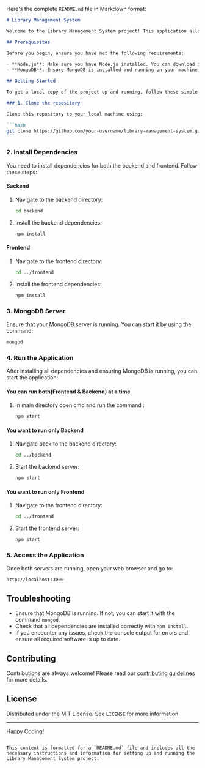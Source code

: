 Here's the complete `README.md` file in Markdown format:

````markdown
# Library Management System

Welcome to the Library Management System project! This application allows users to manage books, patrons, and transactions for a library system. This project is divided into two main parts: the backend (server) and the frontend (client).

## Prerequisites

Before you begin, ensure you have met the following requirements:

- **Node.js**: Make sure you have Node.js installed. You can download it from [Node.js official website](https://nodejs.org/).
- **MongoDB**: Ensure MongoDB is installed and running on your machine. You can download it from [MongoDB official website](https://www.mongodb.com/).

## Getting Started

To get a local copy of the project up and running, follow these simple steps:

### 1. Clone the repository

Clone this repository to your local machine using:

```bash
git clone https://github.com/your-username/library-management-system.git
```
````

### 2. Install Dependencies

You need to install dependencies for both the backend and frontend. Follow these steps:

#### Backend

1. Navigate to the backend directory:

   ```bash
   cd backend
   ```

2. Install the backend dependencies:
   ```bash
   npm install
   ```

#### Frontend

1. Navigate to the frontend directory:

   ```bash
   cd ../frontend
   ```

2. Install the frontend dependencies:
   ```bash
   npm install
   ```

### 3. MongoDB Server

Ensure that your MongoDB server is running. You can start it by using the command:

```bash
mongod
```

### 4. Run the Application

After installing all dependencies and ensuring MongoDB is running, you can start the application:

#### You can run both(Frontend & Backend) at a time

1. In main directory open cmd and run the command :
   ```bash
   npm start
   ```

#### You want to run only Backend

1. Navigate back to the backend directory:

   ```bash
   cd ../backend
   ```

2. Start the backend server:
   ```bash
   npm start
   ```

#### You want to run only Frontend

1. Navigate to the frontend directory:

   ```bash
   cd ../frontend
   ```

2. Start the frontend server:
   ```bash
   npm start
   ```

### 5. Access the Application

Once both servers are running, open your web browser and go to:

```
http://localhost:3000
```

## Troubleshooting

- Ensure that MongoDB is running. If not, you can start it with the command `mongod`.
- Check that all dependencies are installed correctly with `npm install`.
- If you encounter any issues, check the console output for errors and ensure all required software is up to date.

## Contributing

Contributions are always welcome! Please read our [contributing guidelines](CONTRIBUTING.md) for more details.

## License

Distributed under the MIT License. See `LICENSE` for more information.

---

Happy Coding!

```

This content is formatted for a `README.md` file and includes all the necessary instructions and information for setting up and running the Library Management System project.
```
